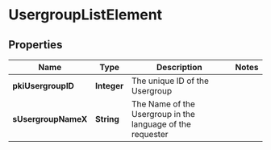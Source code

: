 

# UsergroupListElement

## Properties

Name | Type | Description | Notes
------------ | ------------- | ------------- | -------------
**pkiUsergroupID** | **Integer** | The unique ID of the Usergroup | 
**sUsergroupNameX** | **String** | The Name of the Usergroup in the language of the requester | 




